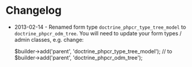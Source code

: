 Changelog
=========

- 2013-02-14 - Renamed form type `doctrine_phpcr_type_tree_model` to `doctrine_phpcr_odm_tree`. You will need to update your form types / admin classes, e.g. change:

    $builder->add('parent', 'doctrine_phpcr_type_tree_model');
    // to
    $builder->add('parent', 'doctrine_phpcr_odm_tree');
